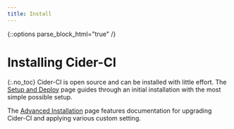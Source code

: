 ```yaml
---
title: Install
---
```

{::options parse_block_html="true" /}

# Installing Cider-CI
{:.no_toc}
Cider-CI is open source and can be installed with little effort. The [Setup
and Deploy] page guides through an initial installation with the most simple
possible setup.

The [Advanced Installation] page features documentation for upgrading
Cider-CI and applying various custom setting.


  [Setup and Deploy]: /installation/setup_and_deploy.html
  [Advanced Installation]: /installation/advanced.html

